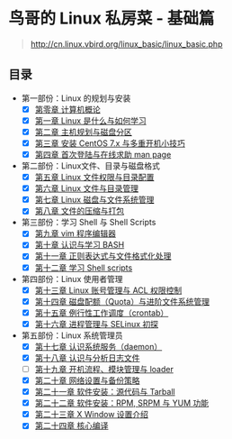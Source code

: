 # 鸟哥的 Linux 私房菜 - 基础篇

> <http://cn.linux.vbird.org/linux_basic/linux_basic.php>

## 目录

- 第一部份：Linux 的规划与安装
  - [x] [第零章 计算机概论](00_introduction_to_computer)
  - [x] [第一章 Linux 是什么与如何学习](01_what_is_linux_and_how_to_learn)
  - [x] [第二章 主机规划与磁盘分区](02_planning_and_partition)
  - [x] [第三章 安装 CentOS 7.x 与多重开机小技巧](03_install_centos_and_multi_os)
  - [x] [第四章 首次登陆与在线求助 man page](04_first_login_and_man)
- 第二部份：Linux文件、目录与磁盘格式
  - [x] [第五章 Linux 文件权限与目录配置](05_linux_file_permission)
  - [x] [第六章 Linux 文件与目录管理](06_linux_file_and_directory)
  - [x] [第七章 Linux 磁盘与文件系统管理](07_linux_filesystem)
  - [x] [第八章 文件的压缩与打包](08_file_compressing_packaging)
- 第三部份：学习 Shell 与 Shell Scripts
  - [x] [第九章 vim 程序编辑器](09_vim_editor)
  - [x] [第十章 认识与学习 BASH](10_learn_bash)
  - [x] [第十一章 正则表达式与文件格式化处理](11_regex_and_format)
  - [x] [第十二章 学习 Shell scripts](12_shell_scripts)
- 第四部份：Linux 使用者管理
  - [x] [第十三章 Linux 账号管理与 ACL 权限控制](13_account_and_acl)
  - [x] [第十四章 磁盘配额（Quota）与进阶文件系统管理](14_disk_quota_and_fs_management)
  - [x] [第十五章 例行性工作调度（crontab）](15_crontab)
  - [x] [第十六章 进程管理与 SELinux 初探](16_process_and_selinux)
- 第五部份：Linux 系统管理员
  - [x] [第十七章 认识系统服务（daemon）](17_system_daemon)
  - [x] [第十八章 认识与分析日志文件](18_log_file)
  - [ ] [第十九章 开机流程、模块管理与 loader](19_boot_module_and_loader)
  - [x] [第二十章 网络设置与备份策略](20_network_and_backup)
  - [x] [第二十一章 软件安装：源代码与 Tarball](21_pkg_source_code_and_tarball)
  - [x] [第二十二章 软件安装：RPM, SRPM 与 YUM 功能](22_pkg_rpm_srpm_and_yum)
  - [x] [第二十三章 X Window 设置介绍](23_x_window)
  - [x] [第二十四章 核心编译](24_kernel_compiling)
